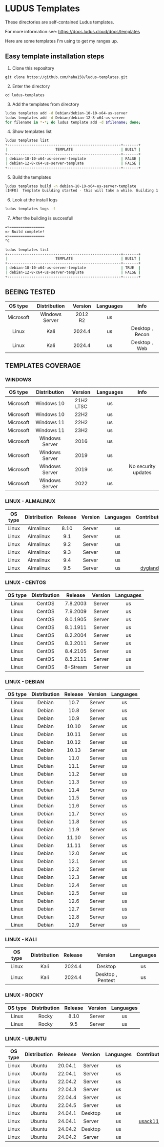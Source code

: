 # LUDUS Templates

These directories are self-contained Ludus templates.

For more information see: https://docs.ludus.cloud/docs/templates

Here are some templates I'm using to get my ranges up.


## Easy template installation steps

1. Clone this repository

`git clone https://github.com/haha150/ludus-templates.git`

2. Enter the directory

`cd ludus-templates`

3. Add the templates from directory

```bash
ludus templates add -d Debian/debian-10-10-x64-us-server
ludus templates add -d Debian/debian-12-8-x64-us-server
for filename in *-*; do ludus template add -d $filename; done;
```

4. Show templates list

```bash
ludus templates list
+----------------------------------------------------+-------+
|                      TEMPLATE                      | BUILT |
+----------------------------------------------------+-------+
| debian-10-10-x64-us-server-template                | FALSE |
| debian-12-8-x64-us-server-template                 | FALSE |
+----------------------------------------------------+-------+
```

5. Build the templates

```bash
ludus templates build -n debian-10-10-x64-us-server-template
[INFO]  Template building started - this will take a while. Building 1 template(s) at a time.
```

6. Look at the install logs

```bash
ludus templates logs -f
```

7. After the building is succesfull

```bash
=>================
=> Build complete!
=>================
^C

ludus templates list
+----------------------------------------------------+-------+
|                      TEMPLATE                      | BUILT |
+----------------------------------------------------+-------+
| debian-10-10-x64-us-server-template                | TRUE  |
| debian-12-8-x64-us-server-template                 | FALSE |
+----------------------------------------------------+-------+
```

## BEEING TESTED

| OS type | Distribution | Version | Languages | Info |
|:---:|:---:|:---:|:---:|:---:|
| Microsoft | Windows Server | 2012 R2 | us | |
| Linux | Kali | 2024.4 | us | Desktop , Recon |
| Linux | Kali | 2024.4 | us | Desktop , Web |

## TEMPLATES COVERAGE

### WINDOWS

| OS type | Distribution | Version | Languages | Info |
|:---:|:---:|:---:|:---:|:---:|
| Microsoft | Windows 10 | 21H2 LTSC | us | |
| Microsoft | Windows 10 | 22H2 | us | |
| Microsoft | Windows 11 | 22H2 | us | |
| Microsoft | Windows 11 | 23H2 | us | | 
| Microsoft | Windows Server | 2016 | us | |
| Microsoft | Windows Server | 2019 | us | |
| Microsoft | Windows Server | 2019 | us | No security updates |
| Microsoft | Windows Server | 2022 | us | |

### LINUX - ALMALINUX

| OS type | Distribution | Release | Version | Languages | Contributor |
|:---:|:---:|:---:|:---:|:---:|:---:|
| Linux | Almalinux | 8.10 | Server | us | |
| Linux | Almalinux | 9.1 | Server | us | |
| Linux | Almalinux | 9.2 | Server | us | |
| Linux | Almalinux | 9.3 | Server | us | |
| Linux | Almalinux | 9.4 | Server | us | |
| Linux | Almalinux | 9.5 | Server | us | [dygland](https://github.com/dygland) |

### LINUX - CENTOS

| OS type | Distribution | Release | Version | Languages |
|:---:|:---:|:---:|:---:|:---:|
| Linux | CentOS | 7.8.2003 | Server | us |
| Linux | CentOS | 7.9.2009 | Server | us |
| Linux | CentOS | 8.0.1905 | Server | us |
| Linux | CentOS | 8.1.1911 | Server | us |
| Linux | CentOS | 8.2.2004 | Server | us |
| Linux | CentOS | 8.3.2011 | Server | us |
| Linux | CentOS | 8.4.2105 | Server | us |
| Linux | CentOS | 8.5.2111 | Server | us |
| Linux | CentOS | 8-Stream | Server | us |

### LINUX - DEBIAN

| OS type | Distribution | Release | Version | Languages |
|:---:|:---:|:---:|:---:|:---:|
| Linux | Debian | 10.7 | Server | us |
| Linux | Debian | 10.8 | Server | us |
| Linux | Debian | 10.9 | Server | us |
| Linux | Debian | 10.10 | Server | us |
| Linux | Debian | 10.11 | Server | us |
| Linux | Debian | 10.12 | Server | us |
| Linux | Debian | 10.13 | Server | us |
| Linux | Debian | 11.0 | Server | us |
| Linux | Debian | 11.1 | Server | us |
| Linux | Debian | 11.2 | Server | us |
| Linux | Debian | 11.3 | Server | us |
| Linux | Debian | 11.4 | Server | us |
| Linux | Debian | 11.5 | Server | us |
| Linux | Debian | 11.6 | Server | us |
| Linux | Debian | 11.7 | Server | us |
| Linux | Debian | 11.8 | Server | us |
| Linux | Debian | 11.9 | Server | us |
| Linux | Debian | 11.10 | Server | us |
| Linux | Debian | 11.11 | Server | us |
| Linux | Debian | 12.0 | Server | us |
| Linux | Debian | 12.1 | Server | us |
| Linux | Debian | 12.2 | Server | us |
| Linux | Debian | 12.3 | Server | us |
| Linux | Debian | 12.4 | Server | us |
| Linux | Debian | 12.5 | Server | us |
| Linux | Debian | 12.6 | Server | us |
| Linux | Debian | 12.7 | Server | us |
| Linux | Debian | 12.8 | Server | us |
| Linux | Debian | 12.9 | Server | us |

### LINUX - KALI

| OS type | Distribution | Release | Version | Languages |
|:---:|:---:|:---:|:---:|:---:|
| Linux | Kali | 2024.4 | Desktop | us |
| Linux | Kali | 2024.4 | Desktop , Pentest | us |

### LINUX - ROCKY

| OS type | Distribution | Release | Version | Languages |
|:---:|:---:|:---:|:---:|:---:|
| Linux | Rocky | 8.10 | Server | us |
| Linux | Rocky | 9.5 | Server | us |

### LINUX - UBUNTU

| OS type | Distribution | Release | Version | Languages | Contributor |
|:---:|:---:|:---:|:---:|:---:|:---:|
| Linux | Ubuntu | 20.04.1 | Server | us | |
| Linux | Ubuntu | 22.04.1 | Server | us | |
| Linux | Ubuntu | 22.04.2 | Server | us | |
| Linux | Ubuntu | 22.04.3 | Server | us | |
| Linux | Ubuntu | 22.04.4 | Server | us | |
| Linux | Ubuntu | 22.04.5 | Server | us | |
| Linux | Ubuntu | 24.04.1 | Desktop | us | |
| Linux | Ubuntu | 24.04.1 | Server | us | [usack113](https://github.com/usack113) |
| Linux | Ubuntu | 24.04.2 | Desktop | us | |
| Linux | Ubuntu | 24.04.2 | Server | us | |
